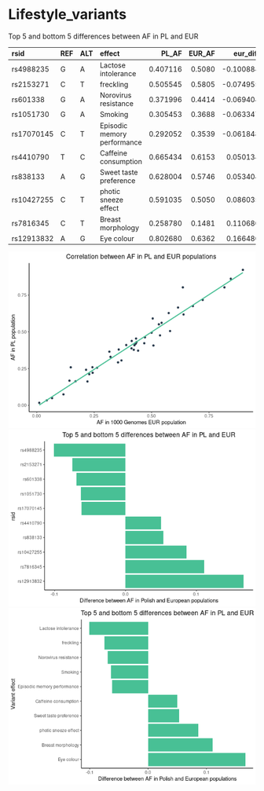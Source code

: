 Lifestyle\_variants
================

Top 5 and bottom 5 differences between AF in PL and EUR

| rsid       | REF | ALT | effect                      |   PL\_AF | EUR\_AF | eur\_diff |
|:-----------|:----|:----|:----------------------------|---------:|--------:|----------:|
| rs4988235  | G   | A   | Lactose intolerance         | 0.407116 |  0.5080 | -0.100884 |
| rs2153271  | C   | T   | freckling                   | 0.505545 |  0.5805 | -0.074955 |
| rs601338   | G   | A   | Norovirus resistance        | 0.371996 |  0.4414 | -0.069404 |
| rs1051730  | G   | A   | Smoking                     | 0.305453 |  0.3688 | -0.063347 |
| rs17070145 | C   | T   | Episodic memory performance | 0.292052 |  0.3539 | -0.061848 |
| rs4410790  | T   | C   | Caffeine consumption        | 0.665434 |  0.6153 |  0.050134 |
| rs838133   | A   | G   | Sweet taste preference      | 0.628004 |  0.5746 |  0.053404 |
| rs10427255 | C   | T   | photic sneeze effect        | 0.591035 |  0.5050 |  0.086035 |
| rs7816345  | C   | T   | Breast morphology           | 0.258780 |  0.1481 |  0.110680 |
| rs12913832 | A   | G   | Eye colour                  | 0.802680 |  0.6362 |  0.166480 |

![](lifestyle_files/figure-gfm/unnamed-chunk-3-1.png)<!-- -->![](lifestyle_files/figure-gfm/unnamed-chunk-3-2.png)<!-- -->![](lifestyle_files/figure-gfm/unnamed-chunk-3-3.png)<!-- -->
